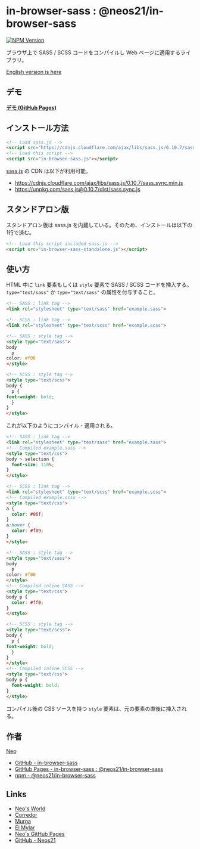 # in-browser-sass : @neos21/in-browser-sass

[![NPM Version](https://img.shields.io/npm/v/@neos21/in-browser-sass.svg)](https://www.npmjs.com/package/@neos21/in-browser-sass)

ブラウザ上で SASS / SCSS コードをコンパイルし Web ページに適用するライブラリ。

[English version is here](README.md)


## デモ

__[デモ (GitHub Pages)](https://neos21.github.io/in-browser-sass/)__


## インストール方法

```html
<!-- Load sass.js -->
<script src="https://cdnjs.cloudflare.com/ajax/libs/sass.js/0.10.7/sass.sync.min.js"></script>
<!-- Load this script -->
<script src="in-browser-sass.js"></script>
```

[sass.js](https://github.com/medialize/sass.js) の CDN は以下が利用可能。

- <https://cdnjs.cloudflare.com/ajax/libs/sass.js/0.10.7/sass.sync.min.js>
- <https://unpkg.com/sass.js@0.10.7/dist/sass.sync.js>


## スタンドアロン版

スタンドアロン版は sass.js を内蔵している。そのため、インストールは以下の1行で済む。

```html
<!-- Load this script included sass.js -->
<script src="in-browser-sass-standalone.js"></script>
```


## 使い方

HTML 中に `link` 要素もしくは `style` 要素で SASS / SCSS コードを挿入する。`type="text/sass"` か `type="text/sass"` の属性を付与すること。

```html
<!-- SASS : link tag -->
<link rel="stylesheet" type="text/sass" href="example.sass">

<!-- SCSS : link tag -->
<link rel="stylesheet" type="text/scss" href="example.scss">

<!-- SASS : style tag -->
<style type="text/sass">
body
  p
color: #f00
</style>

<!-- SCSS : style tag -->
<style type="text/scss">
body {
  p {
font-weight: bold;
  }
}
</style>
```

これが以下のようにコンパイル・適用される。

```html
<!-- SASS : link tag -->
<link rel="stylesheet" type="text/sass" href="example.sass">
<!-- Compiled example.sass -->
<style type="text/css">
body > selection {
  font-size: 110%;
}
</style>

<!-- SCSS : link tag -->
<link rel="stylesheet" type="text/scss" href="example.scss">
<!-- Compiled example.scss -->
<style type="text/css">
a {
  color: #06f;
}
a:hover {
  color: #f09;
}
</style>

<!-- SASS : style tag -->
<style type="text/sass">
body
  p
color: #f00
</style>
<!-- Compiled inline SASS -->
<style type="text/css">
body p {
  color: #ff0;
}
</style>

<!-- SCSS : style tag -->
<style type="text/scss">
body {
  p {
font-weight: bold;
  }
}
</style>
<!-- Compiled inline SCSS -->
<style type="text/css">
body p {
  font-weight: bold;
}
</style>
```

コンパイル後の CSS ソースを持つ `style` 要素は、元の要素の直後に挿入される。


## 作者

[Neo](http://neo.s21.xrea.com/)

- [GitHub - in-browser-sass](https://github.com/Neos21/in-browser-sass)
- [GitHub Pages - in-browser-sass : @neos21/in-browser-sass](https://neos21.github.io/in-browser-sass/)
- [npm - @neos21/in-browser-sass](https://www.npmjs.com/package/@neos21/in-browser-sass)


## Links

- [Neo's World](http://neo.s21.xrea.com/)
- [Corredor](http://neos21.hatenablog.com/)
- [Murga](http://neos21.hatenablog.jp/)
- [El Mylar](http://neos21.hateblo.jp/)
- [Neo's GitHub Pages](https://neos21.github.io/)
- [GitHub - Neos21](https://github.com/Neos21/)
